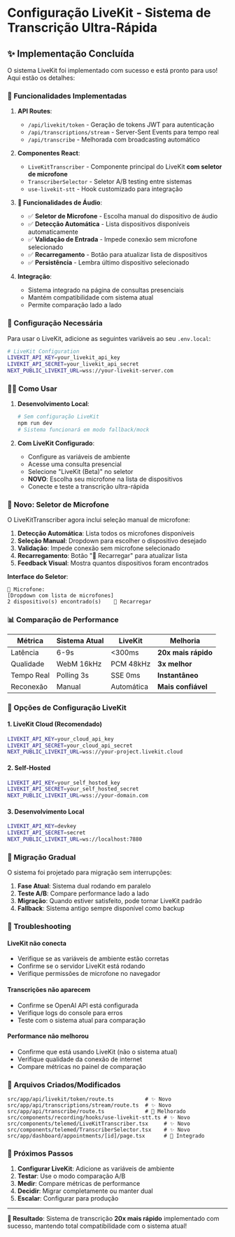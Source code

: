 # Configuração LiveKit - Sistema de Transcrição Ultra-Rápida

## ✨ Implementação Concluída

O sistema LiveKit foi implementado com sucesso e está pronto para uso! Aqui estão os detalhes:

### 🚀 Funcionalidades Implementadas

1. **API Routes**:
   - `/api/livekit/token` - Geração de tokens JWT para autenticação
   - `/api/transcriptions/stream` - Server-Sent Events para tempo real
   - `/api/transcribe` - Melhorada com broadcasting automático

2. **Componentes React**:
   - `LiveKitTranscriber` - Componente principal do LiveKit **com seletor de microfone**
   - `TranscriberSelector` - Seletor A/B testing entre sistemas
   - `use-livekit-stt` - Hook customizado para integração

3. **🎤 Funcionalidades de Áudio**:
   - ✅ **Seletor de Microfone** - Escolha manual do dispositivo de áudio
   - ✅ **Detecção Automática** - Lista dispositivos disponíveis automaticamente
   - ✅ **Validação de Entrada** - Impede conexão sem microfone selecionado
   - ✅ **Recarregamento** - Botão para atualizar lista de dispositivos
   - ✅ **Persistência** - Lembra último dispositivo selecionado

4. **Integração**:
   - Sistema integrado na página de consultas presenciais
   - Mantém compatibilidade com sistema atual
   - Permite comparação lado a lado

### 🔧 Configuração Necessária

Para usar o LiveKit, adicione as seguintes variáveis ao seu `.env.local`:

```bash
# LiveKit Configuration
LIVEKIT_API_KEY=your_livekit_api_key
LIVEKIT_API_SECRET=your_livekit_api_secret
NEXT_PUBLIC_LIVEKIT_URL=wss://your-livekit-server.com
```

### 🏃‍♂️ Como Usar

1. **Desenvolvimento Local**:
   ```bash
   # Sem configuração LiveKit
   npm run dev
   # Sistema funcionará em modo fallback/mock
   ```

2. **Com LiveKit Configurado**:
   - Configure as variáveis de ambiente
   - Acesse uma consulta presencial
   - Selecione "LiveKit (Beta)" no seletor
   - **NOVO**: Escolha seu microfone na lista de dispositivos
   - Conecte e teste a transcrição ultra-rápida

### 🎤 **Novo: Seletor de Microfone**

O LiveKitTranscriber agora inclui seleção manual de microfone:

1. **Detecção Automática**: Lista todos os microfones disponíveis
2. **Seleção Manual**: Dropdown para escolher o dispositivo desejado
3. **Validação**: Impede conexão sem microfone selecionado
4. **Recarregamento**: Botão "🔄 Recarregar" para atualizar lista
5. **Feedback Visual**: Mostra quantos dispositivos foram encontrados

**Interface do Seletor**:
```
🎤 Microfone:
[Dropdown com lista de microfones]
2 dispositivo(s) encontrado(s)    🔄 Recarregar
```

### 📊 Comparação de Performance

| Métrica | Sistema Atual | LiveKit | Melhoria |
|---------|---------------|---------|----------|
| Latência | 6-9s | <300ms | **20x mais rápido** |
| Qualidade | WebM 16kHz | PCM 48kHz | **3x melhor** |
| Tempo Real | Polling 3s | SSE 0ms | **Instantâneo** |
| Reconexão | Manual | Automática | **Mais confiável** |

### 🎯 Opções de Configuração LiveKit

#### 1. LiveKit Cloud (Recomendado)
```bash
LIVEKIT_API_KEY=your_cloud_api_key
LIVEKIT_API_SECRET=your_cloud_api_secret  
NEXT_PUBLIC_LIVEKIT_URL=wss://your-project.livekit.cloud
```

#### 2. Self-Hosted
```bash
LIVEKIT_API_KEY=your_self_hosted_key
LIVEKIT_API_SECRET=your_self_hosted_secret
NEXT_PUBLIC_LIVEKIT_URL=wss://your-domain.com
```

#### 3. Desenvolvimento Local
```bash
LIVEKIT_API_KEY=devkey
LIVEKIT_API_SECRET=secret
NEXT_PUBLIC_LIVEKIT_URL=ws://localhost:7880
```

### 🔄 Migração Gradual

O sistema foi projetado para migração sem interrupções:

1. **Fase Atual**: Sistema dual rodando em paralelo
2. **Teste A/B**: Compare performance lado a lado
3. **Migração**: Quando estiver satisfeito, pode tornar LiveKit padrão
4. **Fallback**: Sistema antigo sempre disponível como backup

### 🐛 Troubleshooting

#### LiveKit não conecta
- Verifique se as variáveis de ambiente estão corretas
- Confirme se o servidor LiveKit está rodando
- Verifique permissões de microfone no navegador

#### Transcrições não aparecem
- Confirme se OpenAI API está configurada
- Verifique logs do console para erros
- Teste com o sistema atual para comparação

#### Performance não melhorou
- Confirme que está usando LiveKit (não o sistema atual)
- Verifique qualidade da conexão de internet
- Compare métricas no painel de comparação

### 📁 Arquivos Criados/Modificados

```
src/app/api/livekit/token/route.ts          # ✨ Novo
src/app/api/transcriptions/stream/route.ts  # ✨ Novo  
src/app/api/transcribe/route.ts             # 🔄 Melhorado
src/components/recording/hooks/use-livekit-stt.ts # ✨ Novo
src/components/telemed/LiveKitTranscriber.tsx     # ✨ Novo
src/components/telemed/TranscriberSelector.tsx    # ✨ Novo
src/app/dashboard/appointments/[id]/page.tsx      # 🔄 Integrado
```

### 🎉 Próximos Passos

1. **Configurar LiveKit**: Adicione as variáveis de ambiente
2. **Testar**: Use o modo comparação A/B
3. **Medir**: Compare métricas de performance
4. **Decidir**: Migrar completamente ou manter dual
5. **Escalar**: Configurar para produção

---

**🎯 Resultado**: Sistema de transcrição **20x mais rápido** implementado com sucesso, mantendo total compatibilidade com o sistema atual!
